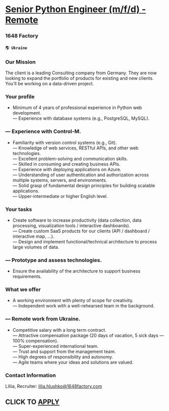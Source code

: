 # [Senior Python Engineer (m/f/d) - Remote](https://www.remotewlb.com/apply/senior-python-engineer-m-f-d-remote)  
### 1648 Factory  
#### `🌎 Ukraine`  

### Our Mission

The client is a leading Consulting company from Germany. They are now looking to expand the portfolio of products for existing and new clients. You’ll be working on a data-driven project.

### Your profile

  * Minimum of 4 years of professional experience in Python web development.  
— Experience with database systems (e.g., PostgreSQL, MySQL).

### — Experience with Control-M.

  * Familiarity with version control systems (e.g., Git).  
— Knowledge of web services, RESTful APIs, and other web technologies.  
— Excellent problem-solving and communication skills.  
— Skilled in consuming and creating business APIs.  
— Experience with deploying applications on Azure.  
— Understanding of user authentication and authorization across multiple systems, servers, and environments.  
— Solid grasp of fundamental design principles for building scalable applications.  
— Upper-intermediate or higher English level.

### Your tasks

  * Create software to increase productivity (data collection, data processing, visualization tools / interactive dashboards).  
— Create custom SaaS products for our clients (API / dashboard / interactive map, …).  
— Design and implement functional/technical architecture to process large volumes of data.

### — Prototype and assess technologies.

  * Ensure the availability of the architecture to support business requirements.

### What we offer

  * A working environment with plenty of scope for creativity.  
— Independent work with a well-rehearsed team in the background.

### — Remote work from Ukraine.

  * Competitive salary with a long term contract.  
— Attractive compensation package (20 days of vacation, 5 sick days — 100% compensation).  
— Super-experienced international team.  
— Trust and support from the management team.  
— High degrees of responsibility and autonomy.  
— Agile teams where your ideas and solutions are valued.

### Contact Information

Liliia, Recruiter: lilia.hlushko@1648factory.com

  
## CLICK TO [APPLY](https://www.remotewlb.com/apply/senior-python-engineer-m-f-d-remote)

